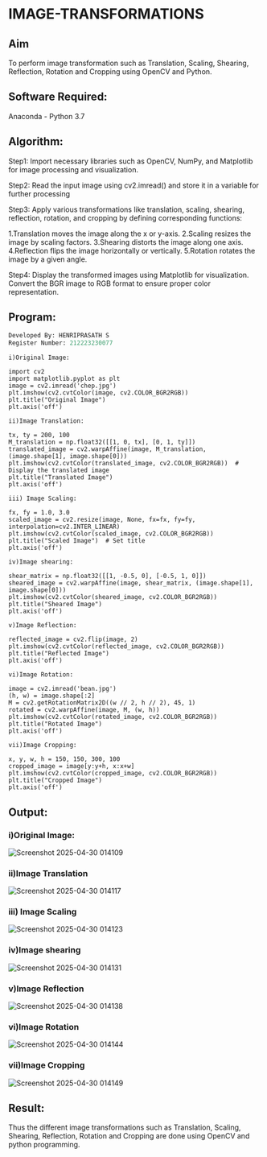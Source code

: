 # IMAGE-TRANSFORMATIONS


## Aim
To perform image transformation such as Translation, Scaling, Shearing, Reflection, Rotation and Cropping using OpenCV and Python.

## Software Required:
Anaconda - Python 3.7

## Algorithm:

Step1:
Import necessary libraries such as OpenCV, NumPy, and Matplotlib for image processing and visualization.

Step2:
Read the input image using cv2.imread() and store it in a variable for further processing

Step3:
Apply various transformations like translation, scaling, shearing, reflection, rotation, and cropping by defining corresponding functions:

1.Translation moves the image along the x or y-axis. 2.Scaling resizes the image by scaling factors. 3.Shearing distorts the image along one axis. 4.Reflection flips the image horizontally or vertically. 5.Rotation rotates the image by a given angle.

Step4:
Display the transformed images using Matplotlib for visualization. Convert the BGR image to RGB format to ensure proper color representation.

## Program:
```python
Developed By: HENRIPRASATH S
Register Number: 212223230077
```
```
i)Original Image:

import cv2
import matplotlib.pyplot as plt
image = cv2.imread('chep.jpg')
plt.imshow(cv2.cvtColor(image, cv2.COLOR_BGR2RGB)) 
plt.title("Original Image")  
plt.axis('off')

ii)Image Translation:

tx, ty = 200, 100
M_translation = np.float32([[1, 0, tx], [0, 1, ty]])
translated_image = cv2.warpAffine(image, M_translation, (image.shape[1], image.shape[0]))
plt.imshow(cv2.cvtColor(translated_image, cv2.COLOR_BGR2RGB))  # Display the translated image
plt.title("Translated Image")  
plt.axis('off')

iii) Image Scaling:

fx, fy = 1.0, 3.0 
scaled_image = cv2.resize(image, None, fx=fx, fy=fy, interpolation=cv2.INTER_LINEAR)
plt.imshow(cv2.cvtColor(scaled_image, cv2.COLOR_BGR2RGB))  
plt.title("Scaled Image")  # Set title
plt.axis('off')

iv)Image shearing:

shear_matrix = np.float32([[1, -0.5, 0], [-0.5, 1, 0]])
sheared_image = cv2.warpAffine(image, shear_matrix, (image.shape[1], image.shape[0]))
plt.imshow(cv2.cvtColor(sheared_image, cv2.COLOR_BGR2RGB)) 
plt.title("Sheared Image")  
plt.axis('off')

v)Image Reflection:

reflected_image = cv2.flip(image, 2)
plt.imshow(cv2.cvtColor(reflected_image, cv2.COLOR_BGR2RGB)) 
plt.title("Reflected Image") 
plt.axis('off')

vi)Image Rotation:

image = cv2.imread('bean.jpg')
(h, w) = image.shape[:2]
M = cv2.getRotationMatrix2D((w // 2, h // 2), 45, 1)
rotated = cv2.warpAffine(image, M, (w, h))
plt.imshow(cv2.cvtColor(rotated_image, cv2.COLOR_BGR2RGB))
plt.title("Rotated Image")
plt.axis('off')

vii)Image Cropping:

x, y, w, h = 150, 150, 300, 100
cropped_image = image[y:y+h, x:x+w]
plt.imshow(cv2.cvtColor(cropped_image, cv2.COLOR_BGR2RGB))
plt.title("Cropped Image") 
plt.axis('off')

```

## Output:

### i)Original Image:

![Screenshot 2025-04-30 014109](https://github.com/user-attachments/assets/4934be50-1e25-431b-b5f0-14c31548a6e1)


### ii)Image Translation

![Screenshot 2025-04-30 014117](https://github.com/user-attachments/assets/b8913465-ef65-4295-a30e-4c3659318ee5)


### iii) Image Scaling

![Screenshot 2025-04-30 014123](https://github.com/user-attachments/assets/ce4e09f1-5e17-450d-823e-ba5a5e99d3f3)


### iv)Image shearing

![Screenshot 2025-04-30 014131](https://github.com/user-attachments/assets/959c6bba-84c9-4cf5-8cfa-61ea70826e3f)


### v)Image Reflection

![Screenshot 2025-04-30 014138](https://github.com/user-attachments/assets/f7fc02e4-088b-41e0-9aee-16e09ba9840c)


### vi)Image Rotation

![Screenshot 2025-04-30 014144](https://github.com/user-attachments/assets/da781224-7945-4f73-a5c4-4ca15388080d)


### vii)Image Cropping

![Screenshot 2025-04-30 014149](https://github.com/user-attachments/assets/e025dae7-4f1b-42ef-8914-36004b2a8e93)


## Result: 

Thus the different image transformations such as Translation, Scaling, Shearing, Reflection, Rotation and Cropping are done using OpenCV and python programming.
